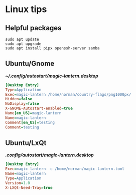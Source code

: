 # Linux tips

## Helpful packages

```
sudo apt update
sudo apt upgrade
sudo apt install pipx openssh-server samba
```
## Ubuntu/Gnome

***~/.config/autostart/magic-lantern.desktop***

```ini
[Desktop Entry]
Type=Application
Exec=magic-lantern /home/norman/country-flags/png1000px/
Hidden=false
NoDisplay=false
X-GNOME-Autostart-enabled=true
Name[en_US]=magic-lantern
Name=magic-lantern
Comment[en_US]=testing
Comment=testing
```

## Ubuntu/LxQt

***.config/autostart/magic-lantern.desktop***

```ini
[Desktop Entry]
Exec=magic-lantern -c /home/norman/magic-lantern.toml
Name=magic-lantern
Type=Application
Version=1.0
X-LXQt-Need-Tray=true
```
